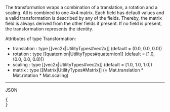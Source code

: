 The transformation wraps a combination of a translation, a rotation and a scaling. All is combined to one 4x4 matrix. Each field has default values and a valid transformation is described by any of the fields. Thereby, the matrix field is always derived from the other fields if present. If no field is present, the transformation represents the identity.

Attributes of type Transformation:
* translation : type [[vec2x|UtilityTypes#vec2x]] (default = (0.0, 0.0, 0.0))
* rotation : type [[quaternion|UtilityTypes#quaternion]] (default = [1.0, (0.0, 0.0, 0.0)])
* scaling : type [[vec2x|UtilityTypes#vec2x]] (default = [1.0, 1.0, 1.0])
* matrix : type [[Matrix|UtilityTypes#Matrix]] (= Mat.translation * Mat.rotation * Mat.scaling)

***

JSON
<pre>
{
}
</pre>